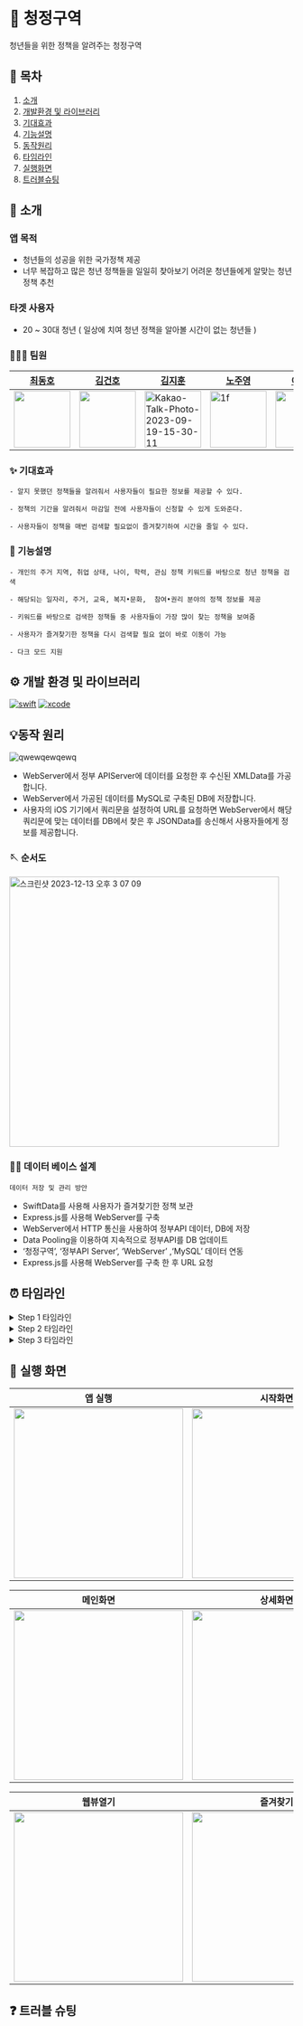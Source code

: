 # 🐳 청정구역
청년들을 위한 정책을 알려주는 청정구역

## 📖 목차
1. [소개](#🌱-소개)
2. [개발환경 및 라이브러리](#💻-개발환경-및-라이브러리)
3. [기대효과](#✨-기대효과)
4. [기능설명](#📢-기능-설명)
5. [동작원리](#💡동작-원리)
5. [타임라인](#⏰-타임라인)
6. [실행화면](#📱-실행-화면)
7. [트러블슈팅](#❓-트러블-슈팅)


## 🌱 소개
### 앱 목적
- 청년들의 성공을 위한 국가정책 제공
- 너무 복잡하고 많은 청년 정책들을 일일히 찾아보기 어려운 청년들에게 알맞는 청년정책 추천

### 타겟 사용자
- 20 ~ 30대 청년 ( 일상에 치여 청년 정책을 알아볼 시간이 없는 청년들 )

### 🧑🏻‍💻 팀원
|[최동호](https://github.com/hamfan524)|[김건호](https://github.com/GeonH0)|[김지훈](https://github.com/Jihunkim95)|[노주영](https://github.com/JooYoungNoh)|[이민호](https://github.com/funMango)|
|-----------|-----------|-----------|------------|------------|
|<img src="https://user-images.githubusercontent.com/96968834/212670363-ae5dbf8f-dc1a-41b2-a08e-21a6f5f345b1.jpg" width="100">|<img src="https://avatars.githubusercontent.com/u/88571960?v=4" width="100">|<img src="https://avatars.githubusercontent.com/u/112596655?v=4" alt="Kakao-Talk-Photo-2023-09-19-15-30-11" width="100">|<img alt="1f" src="https://avatars.githubusercontent.com/u/96951827?v=4" width="100">|<img src="https://avatars.githubusercontent.com/u/138420832?v=4" width="100">|

### ✨ 기대효과

```
- 알지 못했던 정책들을 알려줘서 사용자들이 필요한 정보를 제공할 수 있다.

- 정책의 기간을 알려줘서 마감일 전에 사용자들이 신청할 수 있게 도와준다.

- 사용자들이 정책을 매번 검색할 필요없이 즐겨찾기하여 시간을 줄일 수 있다.
```

### 📢 기능설명

```
- 개인의 주거 지역, 취업 상태, 나이, 학력, 관심 정책 키워드를 바탕으로 청년 정책을 검색

- 해당되는 일자리, 주거, 교육, 복지•문화,  참여•권리 분야의 정책 정보를 제공

- 키워드를 바탕으로 검색한 정책들 중 사용자들이 가장 많이 찾는 정책을 보여줌

- 사용자가 즐겨찾기한 정책을 다시 검색할 필요 없이 바로 이동이 가능

- 다크 모드 지원
```

## ⚙️ 개발 환경 및 라이브러리
[![swift](https://img.shields.io/badge/swift-5.9.0-orange)]()
[![xcode](https://img.shields.io/badge/Xcode-15.0.1-blue)]()

## 💡동작 원리
![qwewqewqewq](https://github.com/APP-iOS3rd/PJ2T6_CleanArea/assets/37105602/321f5e04-f740-4005-a40f-b71d8140e457)

- WebServer에서 정부 APIServer에 데이터를 요청한 후 수신된 XMLData를 가공합니다.
- WebServer에서 가공된 데이터를 MySQL로 구축된 DB에 저장합니다.
- 사용자의 iOS 기기에서 쿼리문을 설정하여 URL를 요청하면 WebServer에서 해당 쿼리문에 맞는 데이터를 DB에서 찾은 후 JSONData를 송신해서 사용자들에게 정보를 제공합니다.

### 🪡 순서도
<img width="478" alt="스크린샷 2023-12-13 오후 3 07 09" src="https://github.com/APP-iOS3rd/PJ2T6_CleanArea/assets/37105602/ff6b192d-0194-4589-bbaa-d1bd94ceb2bf">


### 🧑‍🔧 데이터 베이스 설계
`데이터 저장 및 관리 방안`
- SwiftData를 사용해 사용자가 즐겨찾기한 정책 보관
- Express.js를 사용해 WebServer를 구축
- WebServer에서 HTTP 통신을 사용하여 정부API 데이터, DB에 저장 
- Data Pooling을 이용하여 지속적으로 정부API를 DB 업데이트
- ‘청정구역’, ‘정부API Server’, ‘WebServer’ ,‘MySQL’ 데이터 연동
- Express.js를 사용해 WebServer를 구축 한 후 URL 요청

## ⏰ 타임라인

<details>
<summary>Step 1 타임라인</summary>

- 23.12.05 ~ 23.12.07
    - 팀빌딩
    - 아이디어 선정 및 피그마 디자인 제작
    - 시작화면, 상세화면 UI구현
    - 정책데이터 XML로 받아와서 저장
    - 즐겨찾기 기능 구현
    - 메인 화면 UI 구현
    - 화면 이동 로직 구현

</details>

<details>
<summary>Step 2 타임라인</summary>

- 23.12.10 ~ 23.12.11
    - 검색 filter 기능 추가
    - 추천 화면 UI 구현
    - API filter 기능 구현
    - 추천정책 UI 구현
    - 정책 분리 기능 구현
    - 웹 뷰 구현
    - 운영기간내용으로 디데이와 진행상태 표시하는 기능 구현    

- 23.12.12
    - 메인화면 리스트 셀 구현
    - 즐겨찾기부분 SwiftData연동
    - 뒤로가기 기능 구현
    - 로딩화면 구현
    - 전체 API값 호출하도록 수정
</details>

<details>
<summary>Step 3 타임라인</summary>

- 23.12.13 ~ 23.12.14
    - XML데이터를 바로 받아오던 로직에서 DB에 저장 후 데이터를 가공 후 JSON 데이터를 받아오게 수정
    - 시 이미지 파일 및 코드 추가
    - 취업여부, 학력선택창 "전체선택" 제거
    - post방식으로 조회수 증가 기능 구현
    - Font파일 추가
    - 코드 리팩토링, 폰트 / 패딩값 통일
    - launchScreen추가, 앱 Icon 추가
</details>


## 📱 실행 화면
|앱 실행|시작화면|
|:--:|:--:|
|<img src="https://github.com/APP-iOS3rd/PJ2T6_CleanArea/assets/37105602/9cd85595-8df8-46b9-99f1-e7896dfefdd1" width="300">|<img src="https://github.com/APP-iOS3rd/PJ2T6_CleanArea/assets/37105602/b64a1bd7-d75a-4308-8dae-8c2822f44d72" width="300">|

|메인화면|상세화면|
|:--:|:--:|
|<img src="https://github.com/APP-iOS3rd/PJ2T6_CleanArea/assets/37105602/c706b976-9147-4789-8137-3aa7869b2514" width="300">|<img src="https://github.com/APP-iOS3rd/PJ2T6_CleanArea/assets/37105602/4419be43-5a2b-4fda-bd99-a5e1b798679f" width="300">|

|웹뷰열기|즐겨찾기|
|:--:|:--:|
|<img src="https://github.com/APP-iOS3rd/PJ2T6_CleanArea/assets/37105602/1024e99d-fa85-44d0-88f4-017d1068d248" width="300">|<img src="https://github.com/APP-iOS3rd/PJ2T6_CleanArea/assets/37105602/f2ab802c-dd72-4095-95a7-52ab56f6e87a" width="300">|

## ❓ 트러블 슈팅
